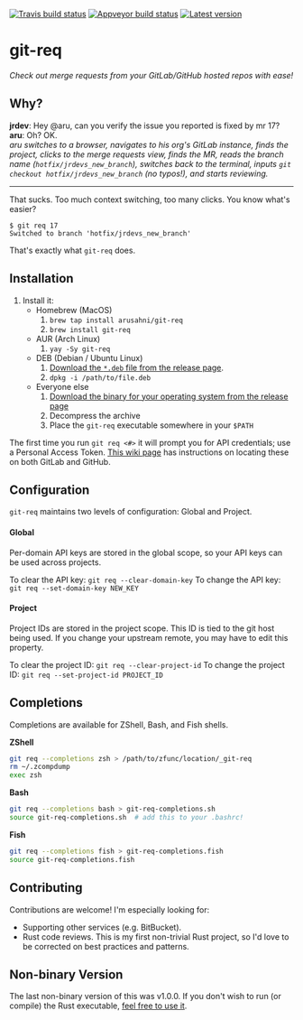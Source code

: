 [![Travis build status](https://travis-ci.com/arusahni/git-req.svg?branch=master)](https://travis-ci.com/arusahni/git-req)
[![Appveyor build status](https://ci.appveyor.com/api/projects/status/qs5cwdpsx1pdt4dg?svg=true)](https://ci.appveyor.com/project/arusahni/git-req)
[![Latest version](https://img.shields.io/crates/v/git-req.svg?style=flat)](https://crates.io/crates/git-req)

git-req
=======

*Check out merge requests from your GitLab/GitHub hosted repos with ease!*

Why?
----

**jrdev**: Hey @aru, can you verify the issue you reported is fixed by mr 17?  
**aru**: Oh? OK.  
*aru switches to a browser, navigates to his org's GitLab instance, finds the
project, clicks to the merge requests view, finds the MR, reads the branch name
(`hotfix/jrdevs_new_branch`), switches back to the terminal, inputs `git
checkout hotfix/jrdevs_new_branch` (no typos!), and starts reviewing.*

---

That sucks. Too much context switching, too many clicks.  You know what's
easier?

```shell
$ git req 17
Switched to branch 'hotfix/jrdevs_new_branch'
```

That's exactly what `git-req` does.

Installation
------------

1. Install it:
    * Homebrew (MacOS)
        1. `brew tap install arusahni/git-req`
        2. `brew install git-req`
    * AUR (Arch Linux)
        1. `yay -Sy git-req`
    * DEB (Debian / Ubuntu Linux)
        1. [Download the `*.deb` file from the release page](https://github.com/arusahni/git-req/releases/latest).
        2. `dpkg -i /path/to/file.deb`
    * Everyone else
        1. [Download the binary for your operating system from the release page](https://github.com/arusahni/git-req/releases/latest)
        2. Decompress the archive
        3. Place the `git-req` executable somewhere in your `$PATH`

The first time you run `git req <#>` it will prompt you for API credentials;
use a Personal Access Token.
[This wiki page](https://github.com/arusahni/git-req/wiki/API-Keys) has
instructions on locating these on both GitLab and GitHub.

Configuration
-------------

`git-req` maintains two levels of configuration: Global and Project.

#### Global

Per-domain API keys are stored in the global scope, so your API keys can be
used across projects.

To clear the API key: `git req --clear-domain-key`
To change the API key: `git req --set-domain-key NEW_KEY`

#### Project

Project IDs are stored in the project scope. This ID is tied to the git host
being used.  If you change your upstream remote, you may have to edit this
property.

To clear the project ID: `git req --clear-project-id`
To change the project ID: `git req --set-project-id PROJECT_ID`


Completions
-----------

Completions are available for ZShell, Bash, and Fish shells.

**ZShell**

```bash
git req --completions zsh > /path/to/zfunc/location/_git-req
rm ~/.zcompdump
exec zsh
```

**Bash**

```bash
git req --completions bash > git-req-completions.sh
source git-req-completions.sh  # add this to your .bashrc!
```

**Fish**

```bash
git req --completions fish > git-req-completions.fish
source git-req-completions.fish
```

Contributing
------------

Contributions are welcome! I'm especially looking for:

* Supporting other services (e.g.  BitBucket).
* Rust code reviews. This is my first non-trivial Rust project, so I'd love to
  be corrected on best practices and patterns.

Non-binary Version
------------------

The last non-binary version of this was v1.0.0. If you don't wish to run (or
compile) the Rust executable, [feel free to use
it](https://github.com/arusahni/git-req/releases/tag/1.0.0).
